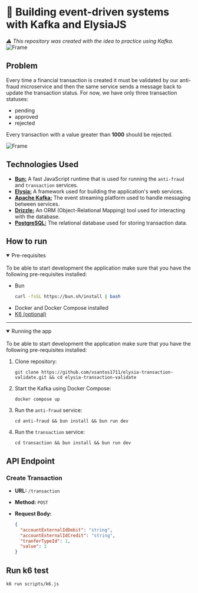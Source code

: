 # 🐬 Building event-driven systems with Kafka and ElysiaJS

_⚠️ This repository was created with the idea to practice using Kafka._
![Frame](https://raw.githubusercontent.com/vsantos1711/elysia-transaction-validator/main/assets/tech.png)

## Problem

Every time a financial transaction is created it must be validated by our anti-fraud microservice and then the same service sends a message back to update the transaction status. For now, we have only three transaction statuses:

- pending
- approved
- rejected

Every transaction with a value greater than **1000** should be rejected.

![Frame](https://raw.githubusercontent.com/vsantos1711/elysia-transaction-validator/main/assets/diagram.png)

## Technologies Used

- **[Bun:](https://bun.sh/)** A fast JavaScript runtime that is used for running the `anti-fraud` and `transaction` services.
- **[Elysia:](https://elysiajs.com/)** A framework used for building the application's web services.
- **[Apache Kafka:](https://kafka.apache.org/)** The event streaming platform used to handle messaging between services.
- **[Drizzle:](https://orm.drizzle.team/)** An ORM (Object-Relational Mapping) tool used for interacting with the database.
- **[PostgreSQL:](https://www.postgresql.org/)** The relational database used for storing transaction data.

## How to run

<details open><summary> Pre-requisites </summary> <br />
To be able to start development the application make sure that you have the following pre-requisites installed:
  
- Bun
  ```bash
  curl -fsSL https://bun.sh/install | bash
  ```
- Docker and Docker Compose installed
- [K6 (optional)](https://k6.io/docs/get-started/installation/)

---
</details>

<details open><summary> Running the app </summary> <br />
To be able to start development the application make sure that you have the following pre-requisites installed:

1. Clone repository:
   ```shell
   git clone https://github.com/vsantos1711/elysia-transaction-validate.git && cd elysia-transaction-validate
   ```
2. Start the Kafka using Docker Compose:
   ```shell
   docker compose up
   ```
3. Run the `anti-fraud` service:
   ```shell
   cd anti-fraud && bun install && bun run dev
   ```
4. Run the `transaction` service:
   ```shell
   cd transaction && bun install && bun run dev
   ```
</details>

## API Endpoint

### Create Transaction

- **URL:** `/transaction`
- **Method:** `POST`
- **Request Body:**

  ```json
  {
    "accountExternalIdDebit": "string",
    "accountExternalIdCredit": "string",
    "tranferTypeId": 1,
    "value": 1
  }
  ```

## Run k6 test

```bash
k6 run scripts/k6.js
```
